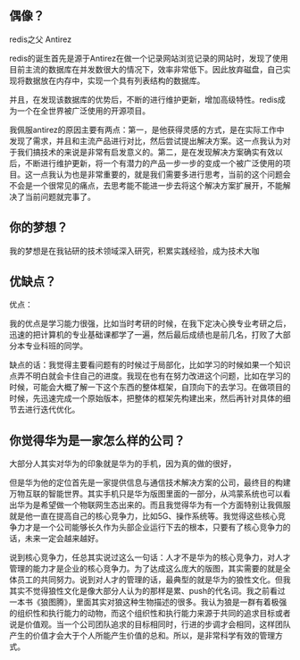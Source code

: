 ## 偶像？

redis之父 Antirez

redis的诞生首先是源于Antirez在做一个记录网站浏览记录的网站时，发现了使用目前主流的数据库在并发数很大的情况下，效率非常低下。因此放弃磁盘，自己实现将数据放在内存中，实现一个具有列表结构的数据库。

并且，在发现该数据库的优势后，不断的进行维护更新，增加高级特性。redis成为一个在全世界被广泛使用的开源项目。

我佩服antirez的原因主要有两点：第一，是他获得灵感的方式，是在实际工作中发现了需求，并且和主流产品进行对比，然后尝试提出解决方案。这一点我认为对于我们搞技术的来说是非常有启发意义的。第二，是在发现解决方案确实有效以后，不断进行维护更新，将一个有潜力的产品一步一步的变成一个被广泛使用的项目。这一点我认为也是非常重要的，就是我们需要多进行思考，当前的这个问题会不会是一个很常见的痛点，去思考能不能进一步去将这个解决方案扩展开，不能解决了当前问题就完事了。

## 你的梦想？

我的梦想是在我钻研的技术领域深入研究，积累实践经验，成为技术大咖

## 优缺点？

优点：

我的优点是学习能力很强，比如当时考研的时候，在我下定决心换专业考研之后，迅速的把计算机的专业基础课都学了一遍，然后最后成绩也是前几名，打败了大部分本专业科班的同学。



缺点的话：我觉得主要看问题有的时候过于局部化，比如学习的时候如果一个知识点弄不明白就会卡住自己的进度。我现在也有在努力改进这个问题，比如在学习的时候，可能会大概了解一下这个东西的整体框架，自顶向下的去学习。在做项目的时候，先迅速完成一个原始版本，把整体的框架先构建出来，然后再针对具体的细节去进行迭代优化。

## 你觉得华为是一家怎么样的公司？

大部分人其实对华为的印象就是华为的手机，因为真的做的很好，

但是华为他的定位首先是一家提供信息与通信技术解决方案的公司，最终目的构建万物互联的智能世界。其实手机只是华为版图里面的一部分，从鸿蒙系统也可以看出华为是希望做一个物联网生态出来的。而且我觉得华为有一个方面特别让我佩服就是他一直在提高自己的核心竞争力，比如5G、操作系统等。我觉得这些核心竞争力才是一个公司能够长久作为头部企业运行下去的根本，只要有了核心竞争力的话，未来一定会越来越好。

说到核心竞争力，任总其实说过这么一句话：人才不是华为的核心竞争力，对人才管理的能力才是企业的核心竞争力。为了达成这么庞大的版图，其实需要的就是全体员工的共同努力。说到对人才的管理的话，最典型的就是华为的狼性文化。但我其实不觉得狼性文化是像大部分人认为的那样是累、push的代名词。我之前看过一本书《狼图腾》，里面其实对狼这种生物描述的很多。我认为狼是一群有着极强的组织性和执行能力的动物，而这个组织性和执行能力来源于共同的追求目标或者说是价值观。当一个公司团队追求的目标相同时，行进的步调才会相同，这样团队产生的价值才会大于个人所能产生价值的总和。所以，是非常科学有效的管理方式。





